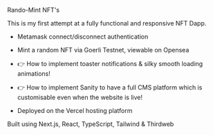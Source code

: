 Rando-Mint NFT's

This is my first attempt at a fully functional and responsive NFT Dapp.

- Metamask connect/disconnect authentication

- Mint a random NFT via Goerli Testnet, viewable on Opensea

- 👉 How to implement toaster notifications & silky smooth loading animations!

- 👉 How to implement Sanity to have a full CMS platform which is customisable even when the website is live!

- Deployed on the Vercel hosting platform

Built using Next.js, React, TypeScript, Tailwind & Thirdweb

